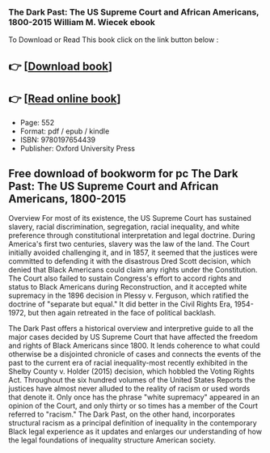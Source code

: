 ### The Dark Past: The US Supreme Court and African Americans, 1800-2015 William M. Wiecek ebook

To Download or Read This book click on the link button below :

## 👉  [**[Download book](http://ebooksharez.info/download.php?group=book&from=github.com&id=721281&lnk=1079 "Download book")**]

## 👉  [**[Read online book](http://ebooksharez.info/download.php?group=book&from=github.com&id=721281&lnk=1079 "Read online book")**]


* Page: 552
* Format: pdf / epub / kindle
* ISBN: 9780197654439
* Publisher: Oxford University Press



## Free download of bookworm for pc The Dark Past: The US Supreme Court and African Americans, 1800-2015


Overview
For most of its existence, the US Supreme Court has sustained slavery, racial discrimination, segregation, racial inequality, and white preference through constitutional interpretation and legal doctrine. During America&#039;s first two centuries, slavery was the law of the land. The Court initially avoided challenging it, and in 1857, it seemed that the justices were committed to defending it with the disastrous Dred Scott decision, which denied that Black Americans could claim any rights under the Constitution. The Court also failed to sustain Congress&#039;s effort to accord rights and status to Black Americans during Reconstruction, and it accepted white supremacy in the 1896 decision in Plessy v. Ferguson, which ratified the doctrine of &quot;separate but equal.&quot; It did better in the Civil Rights Era, 1954-1972, but then again retreated in the face of political backlash.
 
 The Dark Past offers a historical overview and interpretive guide to all the major cases decided by US Supreme Court that have affected the freedom and rights of Black Americans since 1800. It lends coherence to what could otherwise be a disjointed chronicle of cases and connects the events of the past to the current era of racial inequality-most recently exhibited in the Shelby County v. Holder (2015) decision, which hobbled the Voting Rights Act. Throughout the six hundred volumes of the United States Reports the justices have almost never alluded to the reality of racism or used words that denote it. Only once has the phrase &quot;white supremacy&quot; appeared in an opinion of the Court, and only thirty or so times has a member of the Court referred to &quot;racism.&quot; The Dark Past, on the other hand, incorporates structural racism as a principal definition of inequality in the contemporary Black legal experience as it updates and enlarges our understanding of how the legal foundations of inequality structure American society.



